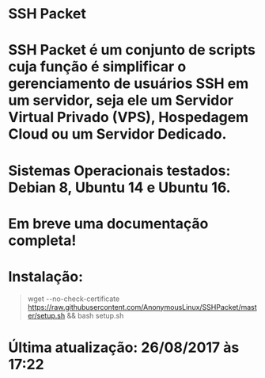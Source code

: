 # SSH Packet

# SSH Packet é um conjunto de scripts cuja função é simplificar o gerenciamento de usuários SSH em um servidor, seja ele um Servidor Virtual Privado (VPS), Hospedagem Cloud ou um Servidor Dedicado.

# Sistemas Operacionais testados: Debian 8, Ubuntu 14 e Ubuntu 16.

# Em breve uma documentação completa!

# Instalação:

> wget --no-check-certificate https://raw.githubusercontent.com/AnonymousLinux/SSHPacket/master/setup.sh && bash setup.sh

# Última atualização: 26/08/2017 às 17:22
